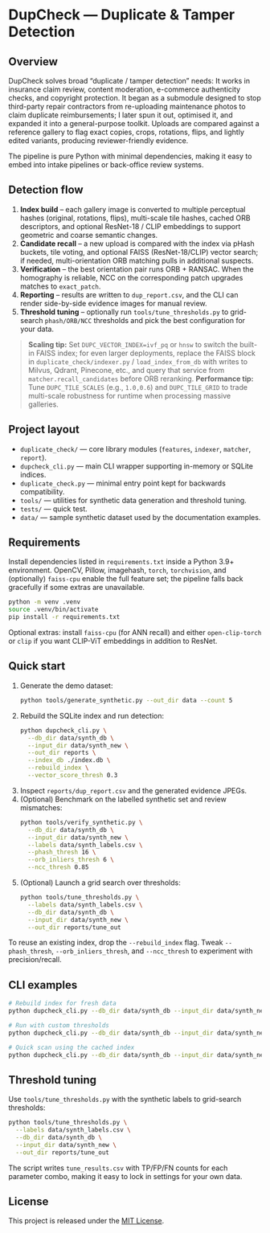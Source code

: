 # DupCheck — Duplicate & Tamper Detection

## Overview
DupCheck solves broad “duplicate / tamper detection” needs: It works in insurance claim review, content moderation, e-commerce authenticity checks, and copyright protection. It began as a submodule designed to stop third-party repair contractors from re-uploading maintenance photos to claim duplicate reimbursements; I later spun it out, optimised it, and expanded it into a general-purpose toolkit. Uploads are compared against a reference gallery to flag exact copies, crops, rotations, flips, and lightly edited variants, producing reviewer-friendly evidence.

The pipeline is pure Python with minimal dependencies, making it easy to embed into intake pipelines or back-office review systems.

## Detection flow
1. **Index build** – each gallery image is converted to multiple perceptual hashes (original, rotations, flips), multi-scale tile hashes, cached ORB descriptors, and optional ResNet-18 / CLIP embeddings to support geometric and coarse semantic changes.
2. **Candidate recall** – a new upload is compared with the index via pHash buckets, tile voting, and optional FAISS (ResNet-18/CLIP) vector search; if needed, multi-orientation ORB matching pulls in additional suspects.
3. **Verification** – the best orientation pair runs ORB + RANSAC. When the homography is reliable, NCC on the corresponding patch upgrades matches to `exact_patch`.
4. **Reporting** – results are written to `dup_report.csv`, and the CLI can render side-by-side evidence images for manual review.
5. **Threshold tuning** – optionally run `tools/tune_thresholds.py` to grid-search `phash/ORB/NCC` thresholds and pick the best configuration for your data.

> **Scaling tip:** Set `DUPC_VECTOR_INDEX=ivf_pq` or `hnsw` to switch the built-in FAISS index; for even larger deployments, replace the FAISS block in `duplicate_check/indexer.py` / `load_index_from_db` with writes to Milvus, Qdrant, Pinecone, etc., and query that service from `matcher.recall_candidates` before ORB reranking.
> **Performance tip:** Tune `DUPC_TILE_SCALES` (e.g., `1.0,0.6`) and `DUPC_TILE_GRID` to trade multi-scale robustness for runtime when processing massive galleries.

## Project layout
- `duplicate_check/` — core library modules (`features`, `indexer`, `matcher`, `report`).
- `dupcheck_cli.py` — main CLI wrapper supporting in-memory or SQLite indices.
- `duplicate_check.py` — minimal entry point kept for backwards compatibility.
- `tools/` — utilities for synthetic data generation and threshold tuning.
- `tests/` — quick test.
- `data/` — sample synthetic dataset used by the documentation examples.

## Requirements
Install dependencies listed in `requirements.txt` inside a Python 3.9+ environment. OpenCV, Pillow, imagehash, `torch`, `torchvision`, and (optionally) `faiss-cpu` enable the full feature set; the pipeline falls back gracefully if some extras are unavailable.

```bash
python -m venv .venv
source .venv/bin/activate
pip install -r requirements.txt
```

Optional extras: install `faiss-cpu` (for ANN recall) and either `open-clip-torch` or `clip` if you want CLIP-ViT embeddings in addition to ResNet.

## Quick start
1. Generate the demo dataset:
   ```bash
   python tools/generate_synthetic.py --out_dir data --count 5
   ```
2. Rebuild the SQLite index and run detection:
   ```bash
   python dupcheck_cli.py \
     --db_dir data/synth_db \
     --input_dir data/synth_new \
     --out_dir reports \
     --index_db ./index.db \
     --rebuild_index \
     --vector_score_thresh 0.3
   ```
3. Inspect `reports/dup_report.csv` and the generated evidence JPEGs.
4. (Optional) Benchmark on the labelled synthetic set and review mismatches:
   ```bash
   python tools/verify_synthetic.py \
     --db_dir data/synth_db \
     --input_dir data/synth_new \
     --labels data/synth_labels.csv \
     --phash_thresh 16 \
     --orb_inliers_thresh 6 \
     --ncc_thresh 0.85
   ```
5. (Optional) Launch a grid search over thresholds:
   ```bash
   python tools/tune_thresholds.py \
     --labels data/synth_labels.csv \
     --db_dir data/synth_db \
     --input_dir data/synth_new \
     --out_dir reports/tune_out
   ```

To reuse an existing index, drop the `--rebuild_index` flag. Tweak `--phash_thresh`, `--orb_inliers_thresh`, and `--ncc_thresh` to experiment with precision/recall.

## CLI examples
```bash
# Rebuild index for fresh data
python dupcheck_cli.py --db_dir data/synth_db --input_dir data/synth_new --out_dir reports --index_db ./index.db --rebuild_index

# Run with custom thresholds
python dupcheck_cli.py --db_dir data/synth_db --input_dir data/synth_new --out_dir reports --phash_thresh 12 --orb_inliers_thresh 30 --ncc_thresh 0.94

# Quick scan using the cached index
python dupcheck_cli.py --db_dir data/synth_db --input_dir data/synth_new --out_dir reports --index_db ./index.db
```

## Threshold tuning
Use `tools/tune_thresholds.py` with the synthetic labels to grid-search thresholds:

```bash
python tools/tune_thresholds.py \
  --labels data/synth_labels.csv \
  --db_dir data/synth_db \
  --input_dir data/synth_new \
  --out_dir reports/tune_out
```

The script writes `tune_results.csv` with TP/FP/FN counts for each parameter combo, making it easy to lock in settings for your own data.

## License

This project is released under the [MIT License](LICENSE).
